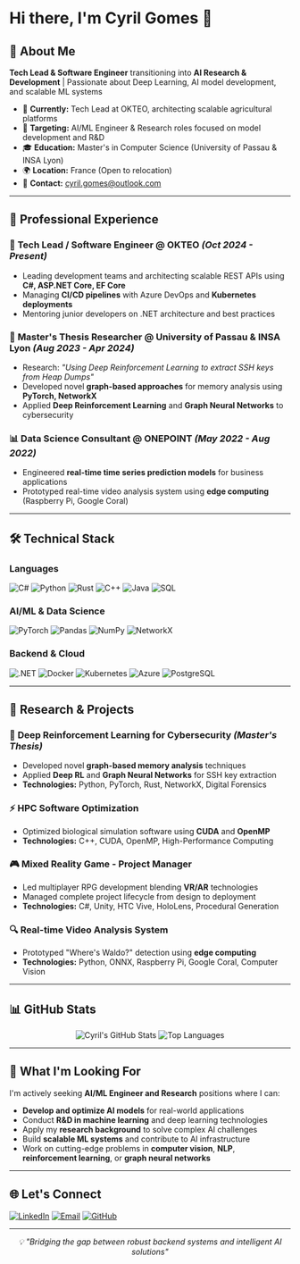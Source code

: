 # Hi there, I'm Cyril Gomes 👋

## 🚀 About Me

**Tech Lead & Software Engineer** transitioning into **AI Research & Development** | Passionate about Deep Learning, AI model development, and scalable ML systems

- 🔬 **Currently:** Tech Lead at OKTEO, architecting scalable agricultural platforms
- 🎯 **Targeting:** AI/ML Engineer & Research roles focused on model development and R&D
- 🎓 **Education:** Master's in Computer Science (University of Passau & INSA Lyon)
- 🌍 **Location:** France (Open to relocation)
- 📧 **Contact:** cyril.gomes@outlook.com

---

## 💼 Professional Experience

### 🏢 **Tech Lead / Software Engineer** @ OKTEO *(Oct 2024 - Present)*
- Leading development teams and architecting scalable REST APIs using **C#, ASP.NET Core, EF Core**
- Managing **CI/CD pipelines** with Azure DevOps and **Kubernetes deployments**
- Mentoring junior developers on .NET architecture and best practices

### 🔬 **Master's Thesis Researcher** @ University of Passau & INSA Lyon *(Aug 2023 - Apr 2024)*
- Research: *"Using Deep Reinforcement Learning to extract SSH keys from Heap Dumps"*
- Developed novel **graph-based approaches** for memory analysis using **PyTorch, NetworkX**
- Applied **Deep Reinforcement Learning** and **Graph Neural Networks** to cybersecurity

### 📊 **Data Science Consultant** @ ONEPOINT *(May 2022 - Aug 2022)*
- Engineered **real-time time series prediction models** for business applications
- Prototyped real-time video analysis system using **edge computing** (Raspberry Pi, Google Coral)

---

## 🛠️ Technical Stack

### **Languages**
![C#](https://img.shields.io/badge/C%23-239120?style=for-the-badge&logo=c-sharp&logoColor=white)
![Python](https://img.shields.io/badge/Python-3776AB?style=for-the-badge&logo=python&logoColor=white)
![Rust](https://img.shields.io/badge/Rust-000000?style=for-the-badge&logo=rust&logoColor=white)
![C++](https://img.shields.io/badge/C++-00599C?style=for-the-badge&logo=cplusplus&logoColor=white)
![Java](https://img.shields.io/badge/Java-ED8B00?style=for-the-badge&logo=java&logoColor=white)
![SQL](https://img.shields.io/badge/SQL-4479A1?style=for-the-badge&logo=postgresql&logoColor=white)

### **AI/ML & Data Science**
![PyTorch](https://img.shields.io/badge/PyTorch-EE4C2C?style=for-the-badge&logo=pytorch&logoColor=white)
![Pandas](https://img.shields.io/badge/Pandas-150458?style=for-the-badge&logo=pandas&logoColor=white)
![NumPy](https://img.shields.io/badge/NumPy-013243?style=for-the-badge&logo=numpy&logoColor=white)
![NetworkX](https://img.shields.io/badge/NetworkX-FF6B35?style=for-the-badge&logo=python&logoColor=white)

### **Backend & Cloud**
![.NET](https://img.shields.io/badge/.NET-512BD4?style=for-the-badge&logo=dotnet&logoColor=white)
![Docker](https://img.shields.io/badge/Docker-2496ED?style=for-the-badge&logo=docker&logoColor=white)
![Kubernetes](https://img.shields.io/badge/Kubernetes-326CE5?style=for-the-badge&logo=kubernetes&logoColor=white)
![Azure](https://img.shields.io/badge/Azure-0078D4?style=for-the-badge&logo=microsoft-azure&logoColor=white)
![PostgreSQL](https://img.shields.io/badge/PostgreSQL-336791?style=for-the-badge&logo=postgresql&logoColor=white)

---

## 🔬 Research & Projects

### 🧠 **Deep Reinforcement Learning for Cybersecurity** *(Master's Thesis)*
- Developed novel **graph-based memory analysis** techniques
- Applied **Deep RL** and **Graph Neural Networks** for SSH key extraction
- **Technologies:** Python, PyTorch, Rust, NetworkX, Digital Forensics

### ⚡ **HPC Software Optimization**
- Optimized biological simulation software using **CUDA** and **OpenMP**
- **Technologies:** C++, CUDA, OpenMP, High-Performance Computing

### 🎮 **Mixed Reality Game - Project Manager**
- Led multiplayer RPG development blending **VR/AR** technologies
- Managed complete project lifecycle from design to deployment
- **Technologies:** C#, Unity, HTC Vive, HoloLens, Procedural Generation

### 🔍 **Real-time Video Analysis System**
- Prototyped "Where's Waldo?" detection using **edge computing**
- **Technologies:** Python, ONNX, Raspberry Pi, Google Coral, Computer Vision

---

## 📊 GitHub Stats

<div align="center">
  <img src="https://github-readme-stats.vercel.app/api?username=CyrilGomes&show_icons=true&theme=radical&hide_border=true" alt="Cyril's GitHub Stats" />
  <img src="https://github-readme-stats.vercel.app/api/top-langs/?username=CyrilGomes&layout=compact&theme=radical&hide_border=true" alt="Top Languages" />
</div>

---

## 🎯 What I'm Looking For

I'm actively seeking **AI/ML Engineer and Research** positions where I can:
- **Develop and optimize AI models** for real-world applications
- Conduct **R&D in machine learning** and deep learning technologies
- Apply my **research background** to solve complex AI challenges
- Build **scalable ML systems** and contribute to AI infrastructure
- Work on cutting-edge problems in **computer vision**, **NLP**, **reinforcement learning**, or **graph neural networks**

---

## 🌐 Let's Connect

[![LinkedIn](https://img.shields.io/badge/LinkedIn-0077B5?style=for-the-badge&logo=linkedin&logoColor=white)](https://www.linkedin.com/in/cyril-gomes/)
[![Email](https://img.shields.io/badge/Email-0078D4?style=for-the-badge&logo=microsoft-outlook&logoColor=white)](mailto:cyril.gomes@outlook.com)
[![GitHub](https://img.shields.io/badge/GitHub-100000?style=for-the-badge&logo=github&logoColor=white)](https://github.com/CyrilGomes)

---

<div align="center">
  <i>💡 "Bridging the gap between robust backend systems and intelligent AI solutions"</i>
</div>
